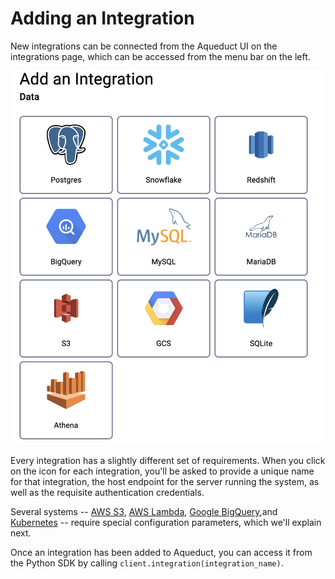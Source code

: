 # Adding an Integration

New integrations can be connected from the Aqueduct UI on the integrations page, which can be accessed from the menu bar on the left.&#x20;

![](<../../.gitbook/assets/image (1).png>)

Every integration has a slightly different set of requirements. When you click on the icon for each integration, you'll be asked to provide a unique name for that integration, the host endpoint for the server running the system, as well as the requisite authentication credentials.&#x20;

Several systems -- [AWS S3](connecting-to-aws-s3.md), [AWS Lambda](connecting-to-aws-lambda.md), [Google BigQuery](connecting-to-google-bigquery.md),and [Kubernetes](connecting-to-k8s-cluster.md)  -- require special configuration parameters, which we'll explain next.&#x20;

Once an integration has been added to Aqueduct, you can access it from the Python SDK by calling `client.integration(integration_name)`.
